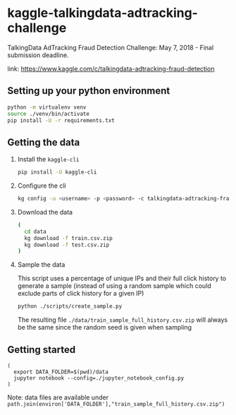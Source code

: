 # kaggle-talkingdata-adtracking-challenge
TalkingData AdTracking Fraud Detection Challenge: May 7, 2018 - Final submission deadline.

link: https://www.kaggle.com/c/talkingdata-adtracking-fraud-detection

## Setting up your python environment
```bash
python -m virtualenv venv
source ./venv/bin/activate
pip install -U -r requirements.txt
```

## Getting the data
1. Install the `kaggle-cli`
    ```bash
    pip install -U kaggle-cli
    ```
2. Configure the cli
    ```bash
    kg config -u <username> -p <password> -c talkingdata-adtracking-fraud-detection
    ```
3. Download the data
    ```bash
    (
      cd data
      kg download -f train.csv.zip
      kg download -f test.csv.zip
    )
    ```
4. Sample the data
    
    This script uses a percentage of unique IPs and their full click history to generate a sample (instead of using a random sample which could exclude parts of click history for a given IP)
    ```bash
    python ./scripts/create_sample.py
    ```
    
    The resulting file `./data/train_sample_full_history.csv.zip` will always be the same since the random seed is given when sampling

## Getting started
```
(
  export DATA_FOLDER=$(pwd)/data
  jupyter notebook --config=./jupyter_notebook_config.py
)
```

Note: data files are available under `path.join(environ['DATA_FOLDER'],"train_sample_full_history.csv.zip")`